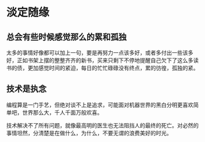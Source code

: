 # 淡定随缘

## 总会有些时候感觉那么的累和孤独
太多的事情好像都可以加上一句，要是再努力一点该多好，或者多付出一些该多好，正如书架上摆的整整齐齐的新书，买来只剩下不停地提醒自己欠下了这么多读书的债，更加感觉时间的紧迫，每日的忙忙碌碌没有终点，累的彷徨，孤独的紧。

## 技术是执念
编程算是一门手艺，但绝对谈不上是追求，可能面对机器世界的黑白分明更喜欢简单吧，世界那么大，千人千面万般欢喜。

技术解决不了所有问题，就像最高明的医生也无法阻挡人的最终的死亡。对必然的事情坦然，分清楚是在做什么，为什么，不要无谓的浪费美好的时光。